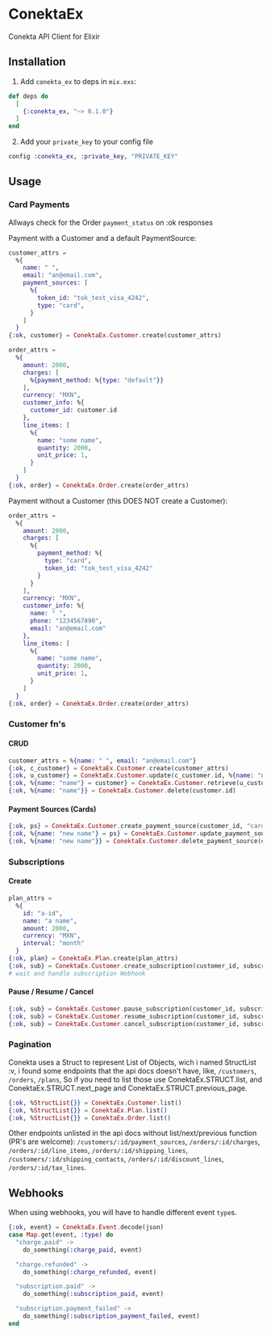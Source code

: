 # ConektaEx
Conekta API Client for Elixir

## Installation

  1. Add `conekta_ex` to deps in `mix.exs`:

```elixir
def deps do
  [
    {:conekta_ex, "~> 0.1.0"}
  ]
end
```

  2. Add your `private_key` to your config file
```elixir
config :conekta_ex, :private_key, "PRIVATE_KEY"
```

## Usage

### Card Payments
Allways check for the Order `payment_status` on :ok responses

Payment with a Customer and a default PaymentSource:
```elixir
customer_attrs =
  %{
    name: " ",
    email: "an@email.com",
    payment_sources: [
      %{
        token_id: "tok_test_visa_4242",
        type: "card",
      }
    ]
  }
{:ok, customer} = ConektaEx.Customer.create(customer_attrs)

order_attrs =
  %{
    amount: 2000,
    charges: [
      %{payment_method: %{type: "default"}}
    ],
    currency: "MXN",
    customer_info: %{
      customer_id: customer.id
    },
    line_items: [
      %{
        name: "some name",
        quantity: 2000,
        unit_price: 1,
      }
    ]
  }
{:ok, order} = ConektaEx.Order.create(order_attrs)
```

Payment without a Customer (this DOES NOT create a Customer):
```elixir
order_attrs =
  %{
    amount: 2000,
    charges: [
      %{
        payment_method: %{
          type: "card",
          token_id: "tok_test_visa_4242"
        }
      }
    ],
    currency: "MXN",
    customer_info: %{
      name: " ",
      phone: "1234567890",
      email: "an@email.com"
    },
    line_items: [
      %{
        name: "some name",
        quantity: 2000,
        unit_price: 1,
      }
    ]
  }
{:ok, order} = ConektaEx.Order.create(order_attrs)
```

### Customer fn's
#### CRUD
```elixir
customer_attrs = %{name: " ", email: "an@email.com"}
{:ok, c_customer} = ConektaEx.Customer.create(customer_attrs)
{:ok, u_customer} = ConektaEx.Customer.update(c_customer.id, %{name: "name"})
{:ok, %{name: "name"} = customer} = ConektaEx.Customer.retrieve(u_customer.id)
{:ok, %{name: "name"}} = ConektaEx.Customer.delete(customer.id)
```
#### Payment Sources (Cards)
```elixir
{:ok, ps} = ConektaEx.Customer.create_payment_source(customer_id, "card", "tok_test_visa_4242")
{:ok, %{name: "new name"} = ps} = ConektaEx.Customer.update_payment_source(customer_id, ps.id, %{name: "new name"})
{:ok, %{name: "new name"}} = ConektaEx.Customer.delete_payment_source(customer_id, ps.id)
```

### Subscriptions
#### Create
```elixir
plan_attrs =
  %{
    id: "a-id",
    name: "a name",
    amount: 2000,
    currency: "MXN",
    interval: "month"
  }
{:ok, plan} = ConektaEx.Plan.create(plan_attrs)
{:ok, sub} = ConektaEx.Customer.create_subscription(customer_id, subscription_id, plan.id)
# wait and handle subscription Webhook
```
#### Pause / Resume / Cancel
```elixir
{:ok, sub} = ConektaEx.Customer.pause_subscription(customer_id, subscription_id)
{:ok, sub} = ConektaEx.Customer.resume_subscription(customer_id, subscription_id)
{:ok, sub} = ConektaEx.Customer.cancel_subscription(customer_id, subscription_id)
```

### Pagination
Conekta uses a Struct to represent List of Objects, wich i named StructList :v,
i found some endpoints that the api docs doesn't have, like, `/customers`,
`/orders`, `/plans`, So if you need to list those use ConektaEx.STRUCT.list, and
ConektaEx.STRUCT.next_page and ConektaEx.STRUCT.previous_page.

```elixir
{:ok, %StructList{}} = ConektaEx.Customer.list()
{:ok, %StructList{}} = ConektaEx.Plan.list()
{:ok, %StructList{}} = ConektaEx.Order.list()
```

Other endpoints unlisted in the api docs without list/next/previous function (PR's are welcome):
`/customers/:id/payment_sources`, `/orders/:id/charges`,
`/orders/:id/line_items`, `/orders/:id/shipping_lines`,
`/customers/:id/shipping_contacts`, `/orders/:id/discount_lines`,
`/orders/:id/tax_lines`.

## Webhooks
When using webhooks, you will have to handle different event `type`s.
```elixir
{:ok, event} = ConektaEx.Event.decode(json)
case Map.get(event, :type) do
  "charge.paid" ->
    do_something(:charge_paid, event)

  "charge.refunded" ->
    do_something(:charge_refunded, event)

  "subscription.paid" ->
    do_something(:subscription_paid, event)

  "subscription.payment_failed" ->
    do_something(:subscription_payment_failed, event)
end
```
